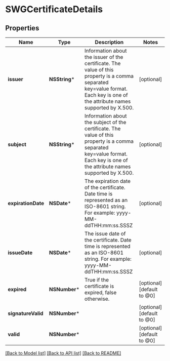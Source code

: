 # SWGCertificateDetails

## Properties
Name | Type | Description | Notes
------------ | ------------- | ------------- | -------------
**issuer** | **NSString*** | Information about the issuer of the certificate.  The value of this property is a comma separated key&#x3D;value format.  Each key is one of the attribute names supported by X.500. | [optional] 
**subject** | **NSString*** | Information about the subject of the certificate.  The value of this property is a comma separated key&#x3D;value format.  Each key is one of the attribute names supported by X.500. | [optional] 
**expirationDate** | **NSDate*** | The expiration date of the certificate. Date time is represented as an ISO-8601 string. For example: yyyy-MM-ddTHH:mm:ss.SSSZ | [optional] 
**issueDate** | **NSDate*** | The issue date of the certificate. Date time is represented as an ISO-8601 string. For example: yyyy-MM-ddTHH:mm:ss.SSSZ | [optional] 
**expired** | **NSNumber*** | True if the certificate is expired, false otherwise. | [optional] [default to @0]
**signatureValid** | **NSNumber*** |  | [optional] [default to @0]
**valid** | **NSNumber*** |  | [optional] [default to @0]

[[Back to Model list]](../README.md#documentation-for-models) [[Back to API list]](../README.md#documentation-for-api-endpoints) [[Back to README]](../README.md)


